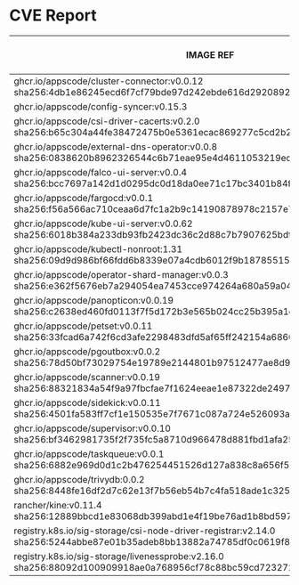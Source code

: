 # CVE Report
|                                                                IMAGE REF                                                                 |      OS       | CRITICAL<BR>(OS, OTHER) | HIGH<BR>(OS, OTHER) | MEDIUM<BR>(OS, OTHER) | LOW<BR>(OS, OTHER) | UNKNOWN<BR>(OS, OTHER) |
|------------------------------------------------------------------------------------------------------------------------------------------|---------------|-------------------------|---------------------|-----------------------|--------------------|------------------------|
| ghcr.io/appscode/cluster-connector:v0.0.12<br>sha256:4db1e86245ecd6f7cf79bde97d242ebde616d2920892f98f89e78afde0cb0f0c                    | debian 11.8   | 0, 2                    | 0, 8                | 0, 22                 | 0, 1               | 3, 0                   |
| ghcr.io/appscode/config-syncer:v0.15.3                                                                                                   |               | 0, 0                    | 0, 0                | 0, 0                  | 0, 0               | 0, 0                   |
| ghcr.io/appscode/csi-driver-cacerts:v0.2.0<br>sha256:b65c304a44fe38472475b0e5361ecac869277c5cd2b2f4df1d7a4d20910e3225                    | debian 12.11  | 0, 0                    | 0, 1                | 0, 0                  | 0, 0               | 0, 0                   |
| ghcr.io/appscode/external-dns-operator:v0.0.8<br>sha256:0838620b8962326544c6b71eae95e4d4611053219ed7996aac62ac6e5a8e6fd7                 | alpine 3.19.1 | 0, 2                    | **2**, 6            | 20, 14                | 3, 0               | 2, 0                   |
| ghcr.io/appscode/falco-ui-server:v0.0.4<br>sha256:bcc7697a142d1d0295dc0d18da0ee71c17bc3401b84fd5ebdad745f644e1a60f                       | alpine 3.20.0 | 0, 2                    | **4**, 4            | 12, 12                | 2, 0               | 2, 0                   |
| ghcr.io/appscode/fargocd:v0.0.1<br>sha256:f56a566ac710ceaa6d7fc1a2b9c14190878978c2157e70f751dae008bf8d289c                               | alpine 3.21.3 | 0, 1                    | 0, 3                | 0, 6                  | 0, 2               | 0, 0                   |
| ghcr.io/appscode/kube-ui-server:v0.0.62<br>sha256:6018b384a233db93fb2423dc36c2d88c7b7907625bdf0a1669268ff64522f516                       | alpine 3.22.1 | 0, 0                    | 0, 0                | 0, 0                  | 0, 0               | 0, 0                   |
| ghcr.io/appscode/kubectl-nonroot:1.31<br>sha256:09d9d986bf66fdd6b8339e07a4cdb6012f9b1878551501f9e083ae8d074feeec                         |               | 0, 0                    | 0, 2                | 0, 2                  | 0, 0               | 0, 0                   |
| ghcr.io/appscode/operator-shard-manager:v0.0.3<br>sha256:e362f5676eb7a294054ea7453cce974264a680a59a045e332d504bde66816a21                | alpine 3.21.3 | 0, 0                    | 0, 2                | 0, 4                  | 0, 0               | 0, 0                   |
| ghcr.io/appscode/panopticon:v0.0.19<br>sha256:c2638ed460fd0113f7f5d172b3e565b024cc25b395a1c57b05062a89ac7775ae                           | debian 12.11  | 0, 0                    | 0, 1                | 0, 0                  | 0, 1               | 0, 0                   |
| ghcr.io/appscode/petset:v0.0.11<br>sha256:33fcad6a742f6cd3afe2298483dfd5af65ff242154a6860c719cb2262b5b4256                               | alpine 3.22.1 | 0, 0                    | 0, 2                | 0, 1                  | 0, 1               | 0, 0                   |
| ghcr.io/appscode/pgoutbox:v0.0.2<br>sha256:78d50bf73029754e19789e2144801b97512477ae8d96b07cfb40fc3cdf03fecd                              | alpine 3.22.1 | 0, 0                    | 0, 2                | 0, 0                  | 0, 0               | 0, 0                   |
| ghcr.io/appscode/scanner:v0.0.19<br>sha256:88321834a54f9a97fbcfae7f1624eeae1e87322de249726c76140193dc6fcd07                              | alpine 3.20.3 | 0, 1                    | **2**, 3            | 2, 9                  | 2, 0               | 2, 0                   |
| ghcr.io/appscode/sidekick:v0.0.11<br>sha256:4501fa583ff7cf1e150535e7f7671c087a724e526093a7f03379fa47f7c8efd0                             | alpine 3.21.3 | 0, 0                    | 0, 2                | 0, 4                  | 0, 0               | 0, 0                   |
| ghcr.io/appscode/supervisor:v0.0.10<br>sha256:bf3462981735f2f735fc5a8710d966478d881fbd1afa25eac32b58ad927a79ef                           | debian 12.11  | 0, 0                    | 0, 1                | 0, 1                  | 0, 0               | 0, 0                   |
| ghcr.io/appscode/taskqueue:v0.0.1<br>sha256:6882e969d0d1c2b476254451526d127a838c8a656f542069f0783436643dec54                             | alpine 3.22.0 | 0, 0                    | 0, 1                | 0, 0                  | 0, 0               | 2, 0                   |
| ghcr.io/appscode/trivydb:0.0.2<br>sha256:8448fe16df2d7c62e13f7b56eb54b7c4fa518ade1c325f76df689c5111bfa959                                | alpine 3.20.1 | 0, 7                    | **6**, 30           | 18, 50                | 4, 1               | 2, 0                   |
| rancher/kine:v0.11.4<br>sha256:12889bbcd1e83068db399abd1e4f19be76ad1b8bd597085e78e55065dd04ece7                                          | alpine 3.18.6 | 0, 3                    | **2**, 7            | 20, 20                | 4, 1               | 2, 0                   |
| registry.k8s.io/sig-storage/csi-node-driver-registrar:v2.14.0<br>sha256:5244abbe87e01b35adeb8bb13882a74785df0c0619f8325c9e950395c3f72a97 | debian 12.11  | 0, 0                    | 0, 2                | 0, 2                  | 0, 0               | 0, 0                   |
| registry.k8s.io/sig-storage/livenessprobe:v2.16.0<br>sha256:88092d100909918ae0a768956cf78c88bc59cd7232720f7cdbdfb5d2e235001e             | debian 12.11  | 0, 0                    | 0, 2                | 0, 2                  | 0, 0               | 0, 0                   |
